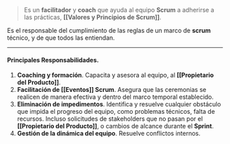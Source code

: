 > Es un **facilitador** y **coach** que ayuda al equipo **Scrum** a adherirse a las prácticas, **[[Valores y Principios de Scrum]]**. 

Es el responsable del cumplimiento de las reglas de un marco de **scrum** técnico, y de que todos las entiendan. 
****
#### **Principales Responsabilidades**. 
1. **Coaching y formación**. Capacita y asesora al equipo, al **[[Propietario del Producto]]**. 
2. **Facilitación de [[Eventos]] Scrum**. Asegura que las ceremonias se realicen de manera efectiva y dentro del marco temporal establecido.
3. **Eliminación de impedimentos**. Identifica y resuelve cualquier obstáculo que impida el progreso del equipo, como problemas técnicos, falta de recursos. Incluso solicitudes de stakeholders que no pasan por el **[[Propietario del Producto]]**, o cambios de alcance durante el **Sprint**.
4. **Gestión de la dinámica del equipo**. Resuelve conflictos internos.